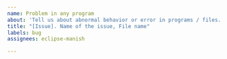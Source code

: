 ```yaml
---
name: Problem in any program
about: 'Tell us about abnormal behavior or error in programs / files. '
title: "[Issue]. Name of the issue, File name"
labels: bug
assignees: eclipse-manish

---
```



